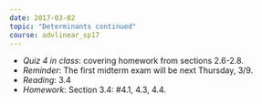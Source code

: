 ```yaml
---
date: 2017-03-02
topic: "Determinants continued"
course: advlinear_sp17
---
```


- *Quiz 4 in class*: covering homework from sections 2.6-2.8.
- *Reminder*: The first midterm exam will be next Thursday, 3/9.
- *Reading*: 3.4
- *Homework*: Section 3.4: #4.1, 4.3, 4.4.
